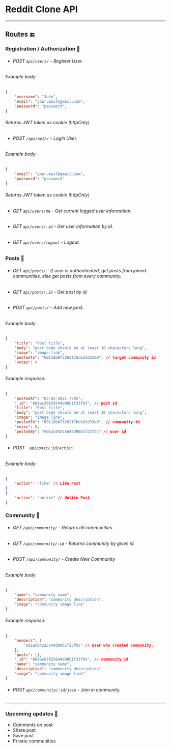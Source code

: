 # Reddit Clone API
---

## Routes 🔚

### Registration / Authorization 👤
- ###### POST `api/users/` - Register User.
###### Example body:
```json
{
	"username": "John",
	"email": "your.mail@gmail.com",
	"password": "password",
}
```
###### Returns JWT token as cookie (httpOnly)
- ###### POST `/api/auth/` - Login User.
###### Example body:
```json
{
	"email": "your.mail@gmail.com",
	"password": "password"
}
```
###### Returns JWT token as cookie (httpOnly)
- ###### GET `api/users/me` - Get current logged user information.
- ###### GET `api/users/:id` - Get user information by id.
- ###### GET `api/users/logout` - Logout.

### Posts 📄
- ###### GET `api/posts/` - If user is authenticated, get posts from joined  communities, else get posts from every community.
- ###### GET `api/posts/:id` - Get post by id.
- ###### POST `api/posts/` - Add new post.
###### Example body:
```json
{
	"title": "Post title",
	"body": "post body should be at least 10 characters long",
	"image": "image link",
	"postedTo": "60118b873262f7bc6d1d33e0", // target community id
	"votes": 0
}
```
###### Example response:
```json
{
	"postedAt": "03-02-2021 7:05",
	"_id": "601ac39825644d90b1f23fbd", // post id
	"title": "Post title", 
	"body": "post body should be at least 10 characters long",
	"image": "image link",
	"postedTo": "60118b873262f7bc6d1d33e0", // community id
	"votes": 0,
	"postedBy": "601ac04225644d90b1f23fbc" // user id
}
```
- ###### POST - `api/post/:id/action` 
###### Example body:
```json
{
	"action": "like" // Like Post
}
{
	"action": "unlike" // Unlike Post
}
```

### Community 👥
- ###### GET `/api/community/` - Returns all communities.
- ###### GET `/api/community/:id` - Returns community by given id.
- ###### POST `/api/community/` - Create New Community
###### Example body:
```json
{
	"name": "community name",
	"description": "community description",
	"image": "community image link"
}
```
###### Example response:
```json
{
    "members": [
        "601ac04225644d90b1f23fbc" // user who created community.
    ],
    "posts": [],
    "_id": "601ac67925644d90b1f23fbe", // community id
    "name": "community name",
    "description": "community description",
    "image": "community image link"
}
```
- ###### POST `api/community/:id/join` - Join in community.

---

### Upcoming updates 🌱

- Comments on post
- Share post 
- Save post 
- Private communities
